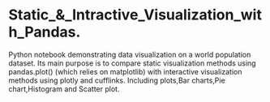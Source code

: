 # Static_&_Intractive_Visualization_with_Pandas.
Python notebook demonstrating data visualization on a world population dataset. Its main purpose is to compare static visualization methods using pandas.plot() (which relies on matplotlib) with interactive visualization methods using plotly and cufflinks. Including  plots,Bar charts,Pie chart,Histogram and Scatter plot.
